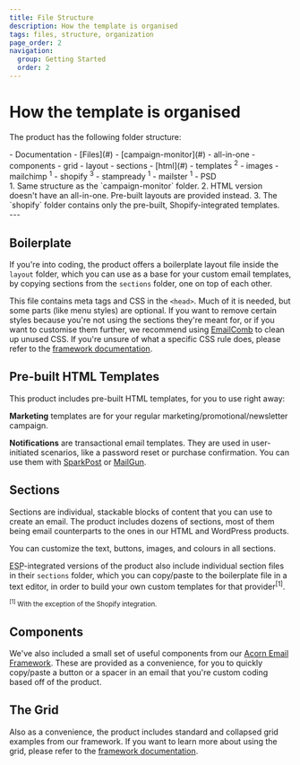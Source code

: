 ```yaml
---
title: File Structure
description: How the template is organised
tags: files, structure, organization
page_order: 2
navigation:
  group: Getting Started
  order: 2
---
```


# How the template is organised

The product has the following folder structure:

<nav class="filetree" markdown="1">
- Documentation
- [Files](#)
    - [campaign-monitor](#)
        - all-in-one
        - components
        - grid
        - layout
        - sections
    - [html](#)
        - templates <sup>2</sup>
    - images
    - mailchimp <sup>1</sup>
    - shopify <sup>3</sup>
    - stampready <sup>1</sup>
    - mailster <sup>1</sup>
- PSD
</nav>

<div class="-ml-6" markdown="1">
1. Same structure as the `campaign-monitor` folder.
2. HTML version doesn't have an all-in-one. Pre-built layouts are provided instead.
3. The `shopify` folder contains only the pre-built, Shopify-integrated templates.
</div>
---

## Boilerplate

If you're into coding, the product offers a boilerplate layout file inside the `layout` folder, which you can use as a base for your custom email templates, by copying sections from the `sections` folder, one on top of each other.

This file contains meta tags and CSS in the `<head>`. Much of it is needed, but some parts (like menu styles) are optional. If you want to remove certain styles because you're not using the sections they're meant for, or if you want to customise them further, we recommend using [EmailComb](https://emailcomb.com/) to clean up unused CSS. If you're unsure of what a specific CSS rule does, please refer to the [framework documentation](https://thememountain.github.io/acorn/).

## Pre-built HTML Templates

This product includes pre-built HTML templates, for you to use right away:

**Marketing** templates are for your regular marketing/promotional/newsletter campaign.

**Notifications** are transactional email templates. They are used in user-initiated scenarios, like a password reset or purchase confirmation. You can use them with [SparkPost](https://www.sparkpost.com/) or [MailGun](http://www.mailgun.com/).

## Sections

Sections are individual, stackable blocks of content that you can use to create an email. The product includes dozens of sections, most of them being email counterparts to the ones in our HTML and WordPress products.

You can customize the text, buttons, images, and colours in all sections.

<abbr title="Email Service Provider">ESP</abbr>-integrated versions of the product also include individual section files in their `sections` folder, which you can copy/paste to the boilerplate file in a text editor, in order to build your own custom templates for that provider<sup>[1]</sup>.

<small><sup>[1]</sup> With the exception of the Shopify integration.</small>

## Components

We've also included a small set of useful components from our [Acorn Email Framework](https://thememountain.github.io/acorn/). These are provided as a convenience, for you to quickly copy/paste a button or a spacer in an email that you're custom coding based off of the product.

## The Grid

Also as a convenience, the product includes standard and collapsed grid examples from our framework. If you want to learn more about using the grid, please refer to the [framework documentation](https://thememountain.github.io/acorn/layout/grid.html).
